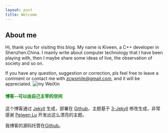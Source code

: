 ```yaml
---
layout: post
title: Welcome
---
```


## About me

Hi, thank you for visiting this blog. My name is Kiveen, a C++ developer in Shenzhen.China. I mainly write about computer technology that I have been playing with, then I maybe share some ideas of live, the observation of society and so on.

If you have any question, suggestion or correction, pls feel free to leave a comment or contact me with <font style="color:blue;" >zcwsmile@gmail.com</font>, and it will be appreciated.
![my WeiXin](/images_zc/upload/weixin.png"扫一扫")



#### <font style="color:green;" >博客--可以由自己主宰的空间</font>

这个博客通过 [Jekyll](http://jekyllrb.com/) 生成，部署在 [Github](https://pages.github.com)，主题基于 [3-Jekyll](https://github.com/P233/3-Jekyll) 修改生成，非常感谢 [Peiwen Lu](https://github.com/P233) 开发出这么漂亮的主题。

我博客的源码托管在[Github](https://github.com/zcwsmile/zcwsmile.github.io)。